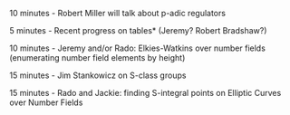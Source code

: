 
10 minutes - Robert Miller will talk about p-adic regulators 

5 minutes - Recent progress on tables* (Jeremy? Robert Bradshaw?) 

10 minutes - Jeremy and/or Rado: Elkies-Watkins over number fields (enumerating number field elements by height) 

15 minutes - Jim Stankowicz on S-class groups  

15 minutes - Rado and Jackie:  finding S-integral points on Elliptic Curves over Number Fields 
